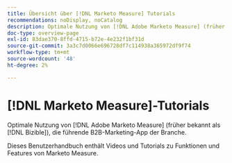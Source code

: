 ```yaml
---
title: Übersicht über [!DNL Marketo Measure] Tutorials
recommendations: noDisplay, noCatalog
description: Optimale Nutzung von [!DNL Adobe Marketo Measure] (früher bekannt als [!DNL Bizible]), die führende B2B-Marketing-App der Branche.
doc-type: overview-page
exl-id: 83dae370-8ffd-4715-b72e-4e232f1bf31d
source-git-commit: 3a3c7d0066e696728df7c114938a365972df9f74
workflow-type: tm+mt
source-wordcount: '48'
ht-degree: 2%

---
```


# [!DNL Marketo Measure]-Tutorials

Optimale Nutzung von [!DNL Adobe Marketo Measure] (früher bekannt als [!DNL Bizible]), die führende B2B-Marketing-App der Branche.

Dieses Benutzerhandbuch enthält Videos und Tutorials zu Funktionen und Features von Marketo Measure.

<div id="recs-overview-body-1"></div>
<div id="recs-overview-body-2"></div>
<div id="recs-overview-body-3"></div>
<div id="recs-overview-body-4"></div>
<div id="recs-overview-body-5"></div>
<div id="recs-overview-body-6"></div>
